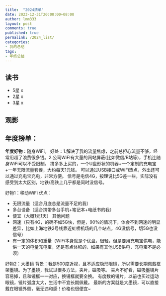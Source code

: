 ```yaml
---
title:  "2024清单"
date: 2023-12-31T20:00:00+08:00
author: lmm333
layout: post
comments: true
published: true
permalink: /2024_list/
categories:
- 我的总结
tags:
- 年终总结
---
```


## 读书
- [](https://book.douban.com/subject//) 5星 x
- [](https://book.douban.com/subject//) 2星 x
- [](https://book.douban.com/subject//) 3星 x

## 观影

## 年度榜单：
**年度好物**：随身WiFi。
好处：1.解决了我的流量焦虑，之前总担心流量不够，经常用超了浪费很多钱。2.公司WiFI有大量的网站屏蔽(比如微信/B站等)，手机连随身WiFi可以不受限制。
拼多多上买的，一个U盘形状的机器+一个定制的充电宝+一年无限流量套餐，大约每天1元钱。
可以通过USB接口或WiFi热点，外出还可以通过充电宝充电，非常方便。
信号是电信4G，按理说比5G差一些，实际没有感受到太大区别，地铁/高铁上几乎都是同时没信号。

好物1：移动WiFi
优点：
- 无限流量（适合月底总是流量不足的我）
- 多台设备（适合携带多台手机+笔记本+电纸书的我）
- 便宜（大概1元1天）
其他问题
- 网速（只有4G，的确不如5G快，但是，90%的情况下，体会不到网速的明显差异，比如上海地铁2号线靠近虹桥机场的几个站点，4G没信号，切5G也没信号）
- 有一定的体积和重量（WiFi本身就是个优盘，很轻，但是要用充电宝供电，能供一天的电量充电宝，还是有点体积的，如果有其他USB供电，充电宝不是必须）


好物2：大墨镜
背景：我是500度近视，且不适应隐形眼镜，所以需要长期佩戴框架墨镜。为了墨镜，我试过很多方法，夹片，磁吸等。
夹片不好看，磁吸墨镜片容易掉，且和镜框一一对应，换镜框就要全换。
有度数的镜片，以前也买过运动眼镜，镜片弧度太大，生活中不宜长期佩戴。
最新的方案就是大墨镜，可以直接戴在眼镜外侧，毫无违和感！价格也很便宜~